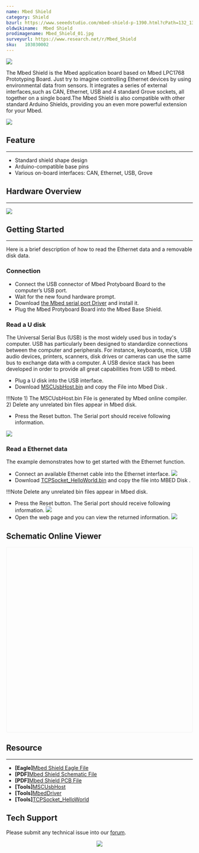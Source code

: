 ```yaml
---
name: Mbed Shield
category: Shield
bzurl: https://www.seeedstudio.com/mbed-shield-p-1390.html?cPath=132_134
oldwikiname:  Mbed Shield
prodimagename: Mbed_Shield_01.jpg
surveyurl: https://www.research.net/r/Mbed_Shield
sku:   103030002
---
```

![](https://files.seeedstudio.com/wiki/mbed_Shield/img/Mbed_Shield_01.jpg)

The Mbed Shield is the Mbed application board based on Mbed LPC1768 Prototyping Board. Just try to imagine controlling Ethernet devices by using environmental data from sensors. It integrates a series of external interfaces,such as CAN, Ethernet, USB and 4 standard Grove sockets, all together on a single board.The Mbed Shield is also compatible with other standard Arduino Shields, providing you an even more powerful extension for your Mbed.

[![](https://files.seeedstudio.com/wiki/common/Get_One_Now_Banner.png)](https://www.seeedstudio.com/mbed-shield-p-1390.html?cPath=132_134)

##   Feature
---
*   Standard shield shape design
*   Arduino-compatible base pins
*   Various on-board interfaces: CAN, Ethernet, USB, Grove

##   Hardware Overview
---
![](https://files.seeedstudio.com/wiki/mbed_Shield/img/mBed_Shield_Hardware_Overview.jpg)

##   Getting Started
---
Here is a brief description of how to read the Ethernet data and a removable disk data.
### Connection

- Connect the USB connector of Mbed Protyboard Board to the computer’s USB port.
- Wait for the new found hardware prompt.
- Download [the Mbed serial port Driver](https://files.seeedstudio.com/wiki/mbed_Shield/res/MbedDriver.zip) and install it.
- Plug the Mbed Protyboard Board into the Mbed Base Shield.

### Read a U disk

 The Universal Serial Bus (USB) is the most widely used bus in today's computer. USB has particularly been designed to standardize connections between the computer and peripherals. For instance, keyboards, mice, USB audio devices, printers, scanners, disk drives or cameras can use the same bus to exchange data with a computer. A USB device stack has been developed in order to provide all great capabilities from USB to mbed.

- Plug a U disk into the USB interface.
- Download [MSCUsbHost.bin](https://files.seeedstudio.com/wiki/mbed_Shield/res/MSCUsbHost.zip) and copy the File into Mbed Disk .

!!!Note
    1) The MSCUsbHost.bin File is generated by Mbed online compiler. 2) Delete any unrelated bin files appear in Mbed disk.

- Press the Reset button. The Serial port should receive following information.

![](https://files.seeedstudio.com/wiki/mbed_Shield/img/MSCUsbHost.jpg)

### Read a Ethernet data

The example demonstrates how to get started with the Ethernet function.

- Connect an available Ethernet cable into the Ethernet interface.
![](https://files.seeedstudio.com/wiki/mbed_Shield/img/Mbed_Shield1.jpg)
- Download [TCPSocket_HelloWorld.bin](https://files.seeedstudio.com/wiki/mbed_Shield/res/TCPSocket_HelloWorld.zip) and copy the file into MBED Disk .

!!!Note
    Delete any unrelated bin files appear in Mbed disk.

- Press the Reset button. The Serial port should receive following information.
![](https://files.seeedstudio.com/wiki/mbed_Shield/img/Ethernet_Connector_Data.jpg)
- Open the web page and you can view the returned information.
![](https://files.seeedstudio.com/wiki/mbed_Shield/img/Mbed_Ethernet.jpg)


## Schematic Online Viewer

<div class="altium-ecad-viewer" data-project-src="https://files.seeedstudio.com/wiki/mbed_Shield/res/Mbed_Shield_Eagle_File.zip" style="border-radius: 0px 0px 4px 4px; height: 500px; border-style: solid; border-width: 1px; border-color: rgb(241, 241, 241); overflow: hidden; max-width: 1280px; max-height: 700px; box-sizing: border-box;" />
</div>



##   Resource
---
- **[Eagle]**[Mbed Shield Eagle File](https://files.seeedstudio.com/wiki/mbed_Shield/res/Mbed_Shield_Eagle_File.zip)
- **[PDF]**[Mbed Shield Schematic File](https://files.seeedstudio.com/wiki/mbed_Shield/res/mbed%20shield%20v0.9b%20Sch.pdf)
- **[PDF]**[Mbed Shield PCB File](https://files.seeedstudio.com/wiki/mbed_Shield/res/mbed%20shield%20v0.9b%20PCB.pdf)
- **[Tools]**[MSCUsbHost](https://files.seeedstudio.com/wiki/mbed_Shield/res/MSCUsbHost.zip)
- **[Tools]**[MbedDriver](https://files.seeedstudio.com/wiki/mbed_Shield/res/MbedDriver.zip)
- **[Tools]**[TCPSocket_HelloWorld](https://files.seeedstudio.com/wiki/mbed_Shield/res/TCPSocket_HelloWorld.zip)

## Tech Support
Please submit any technical issue into our [forum](http://forum.seeedstudio.com/). <br /><p style="text-align:center"><a href="https://www.seeedstudio.com/act-4.html?utm_source=wiki&utm_medium=wikibanner&utm_campaign=newproducts" target="_blank"><img src="https://files.seeedstudio.com/wiki/Wiki_Banner/new_product.jpg" /></a></p>